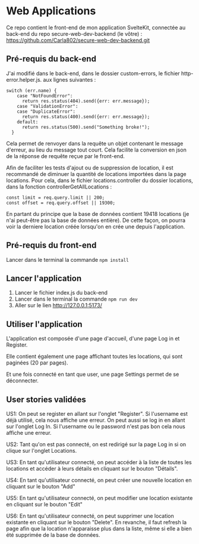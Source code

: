 # Web Applications

Ce repo contient le front-end de mon application SvelteKit, connectée au back-end du repo secure-web-dev-backend (le vôtre) : 
https://github.com/Carla802/secure-web-dev-backend.git

## Pré-requis du back-end

J'ai modifié dans le back-end, dans le dossier custom-errors, le fichier http-error.helper.js. aux lignes suivantes :
```
switch (err.name) {
    case "NotFoundError":
      return res.status(404).send({err: err.message});
    case "ValidationError":
    case "DuplicateError":
      return res.status(400).send({err: err.message});
    default:
      return res.status(500).send("Something broke!");
  }
```
Cela permet de renvoyer dans la requête un objet contenant 
le message d'erreur, au lieu du message tout court. 
Cela facilite la conversion en json de la réponse de requête reçue par le front-end.

Afin de faciliter les tests d'ajout ou de suppression de location, il est recommandé de diminuer la quantité de locations importées dans la page locations.
Pour cela, dans le fichier locations.controller du dossier locations, dans la fonction controllerGetAllLocations :

```
const limit = req.query.limit || 200;
const offset = req.query.offset || 19300;
```

En partant du principe que la base de données contient 19418 locations (je n'ai peut-être pas la base de données entière).
De cette façon, on pourra voir la derniere location créée lorsqu'on en crée une depuis l'application.

## Pré-requis du front-end

Lancer dans le terminal la commande `npm install`

## Lancer l'application

1. Lancer le fichier index.js du back-end
2. Lancer dans le terminal la commande `npm run dev`
3. Aller sur le lien http://127.0.0.1:5173/

## Utiliser l'application

L'application est composée d'une page d'accueil, d'une page Log in et Register. 

Elle contient également une page affichant toutes les locations, qui sont paginées (20 par pages). 

Et une fois connecté en tant que user, une page Settings permet de se déconnecter.

## User stories validées 

US1: On peut se register en allant sur l'onglet "Register". 
Si l'username est déjà utilisé, cela nous affiche une erreur. On peut aussi se log in en allant sur l'onglet Log In. 
Si l'username ou le password n'est pas bon cela nous affiche une erreur. 

US2: Tant qu'on est pas connecté, on est redirigé sur la page Log in si on clique sur l'onglet Locations.

US3: En tant qu'utilisateur connecté, on peut accéder à la liste de toutes les locations et accéder à leurs détails en cliquant sur le bouton "Détails".

US4: En tant qu'utilisateur connecté, on peut créer une nouvelle location en cliquant sur le bouton "Add"

US5: En tant qu'utilisateur connecté, on peut modifier une location existante en cliquant sur le bouton "Edit"

US6: En tant qu'utilisateur connecté, on peut supprimer une location existante en cliquant sur le bouton "Delete".
En revanche, il faut refresh la page afin que la location n'apparaisse plus dans la liste, même si elle a bien été supprimée de la base de données.


